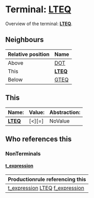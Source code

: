 # Terminal: **[LTEQ](./LTEQ.md)**

Overview of the terminal: **[LTEQ](./LTEQ.md)**.



## **Neighbours**

| Relative position | Name                                          |
| ----------------- | --------------------------------------------- |
| Above             | [DOT](./DOT.md) |
| This              | **[LTEQ](./LTEQ.md)** |
| Below             | [GTEQ](./GTEQ.md) |



## **This**

| Name:                                       | Value:          | Abstraction:    |
| ------------------------------------------- | --------------- | --------------- |
| **[LTEQ](./LTEQ.md)** | [<][=] | NoValue |



## **Who references this**

### NonTerminals


#### [t_expression](./../Grammar/t_expression.md)

| Productionrule referencing this                      |
| ---------------------------------------------------- |
| [t_expression](./../Grammar/t_expression.md) [LTEQ](./LTEQ.md) [f_expression](./../Grammar/f_expression.md)  |



